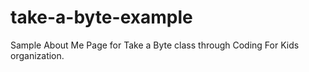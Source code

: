 # take-a-byte-example
Sample About Me Page for Take a Byte class through Coding For Kids organization.
